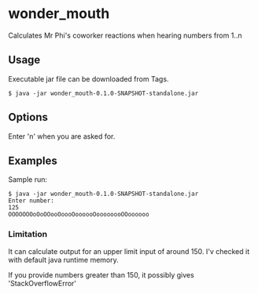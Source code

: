 # wonder_mouth

Calculates Mr Phi's coworker reactions when hearing numbers from 1..n

## Usage

Executable jar file can be downloaded from Tags.

    $ java -jar wonder_mouth-0.1.0-SNAPSHOT-standalone.jar

## Options

Enter 'n' when you are asked for.

## Examples

Sample run:

    $ java -jar wonder_mouth-0.1.0-SNAPSHOT-standalone.jar
    Enter number:
    125
    OOOOOOOoOoOOooOoooOoooooOoooooooOOoooooo

### Limitation

It can calculate output for an upper limit input of around 150. I'v checked it with default java runtime memory. 

If you provide numbers greater than 150, it possibly gives 'StackOverflowError'
